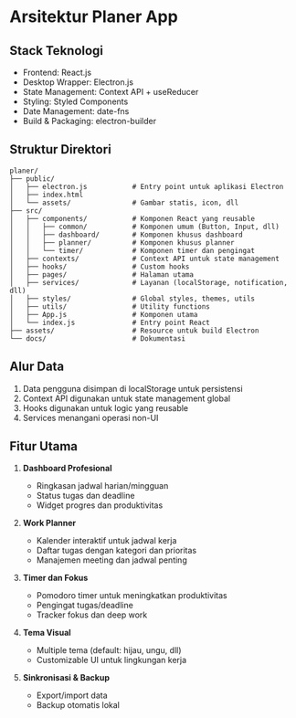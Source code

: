 # Arsitektur Planer App

## Stack Teknologi
- Frontend: React.js
- Desktop Wrapper: Electron.js
- State Management: Context API + useReducer
- Styling: Styled Components
- Date Management: date-fns
- Build & Packaging: electron-builder

## Struktur Direktori
```
planer/
├── public/
│   ├── electron.js           # Entry point untuk aplikasi Electron
│   ├── index.html
│   └── assets/               # Gambar statis, icon, dll
├── src/
│   ├── components/           # Komponen React yang reusable
│   │   ├── common/           # Komponen umum (Button, Input, dll)
│   │   ├── dashboard/        # Komponen khusus dashboard
│   │   ├── planner/          # Komponen khusus planner
│   │   └── timer/            # Komponen timer dan pengingat
│   ├── contexts/             # Context API untuk state management
│   ├── hooks/                # Custom hooks
│   ├── pages/                # Halaman utama
│   ├── services/             # Layanan (localStorage, notification, dll)
│   ├── styles/               # Global styles, themes, utils
│   ├── utils/                # Utility functions
│   ├── App.js                # Komponen utama
│   └── index.js              # Entry point React
├── assets/                   # Resource untuk build Electron
└── docs/                     # Dokumentasi
```

## Alur Data
1. Data pengguna disimpan di localStorage untuk persistensi
2. Context API digunakan untuk state management global
3. Hooks digunakan untuk logic yang reusable
4. Services menangani operasi non-UI

## Fitur Utama
1. **Dashboard Profesional**
   - Ringkasan jadwal harian/mingguan
   - Status tugas dan deadline
   - Widget progres dan produktivitas

2. **Work Planner**
   - Kalender interaktif untuk jadwal kerja
   - Daftar tugas dengan kategori dan prioritas
   - Manajemen meeting dan jadwal penting

3. **Timer dan Fokus**
   - Pomodoro timer untuk meningkatkan produktivitas
   - Pengingat tugas/deadline
   - Tracker fokus dan deep work

4. **Tema Visual**
   - Multiple tema (default: hijau, ungu, dll)
   - Customizable UI untuk lingkungan kerja

5. **Sinkronisasi & Backup**
   - Export/import data
   - Backup otomatis lokal 